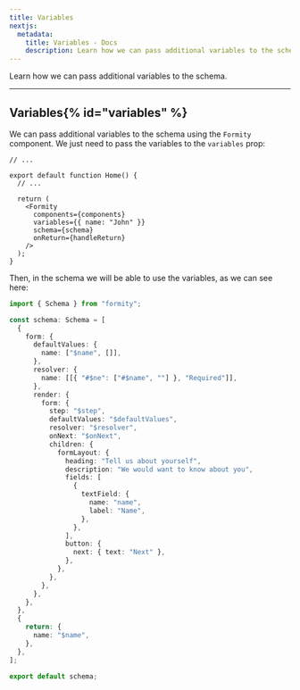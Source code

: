 ```yaml
---
title: Variables
nextjs:
  metadata:
    title: Variables - Docs
    description: Learn how we can pass additional variables to the schema.
---
```


Learn how we can pass additional variables to the schema.

---

## Variables{% id="variables" %}

We can pass additional variables to the schema using the `Formity` component. We just need to pass the variables to the `variables` prop:

```tsx
// ...

export default function Home() {
  // ...

  return (
    <Formity
      components={components}
      variables={{ name: "John" }}
      schema={schema}
      onReturn={handleReturn}
    />
  );
}
```

Then, in the schema we will be able to use the variables, as we can see here:

```ts
import { Schema } from "formity";

const schema: Schema = [
  {
    form: {
      defaultValues: {
        name: ["$name", []],
      },
      resolver: {
        name: [[{ "#$ne": ["#$name", ""] }, "Required"]],
      },
      render: {
        form: {
          step: "$step",
          defaultValues: "$defaultValues",
          resolver: "$resolver",
          onNext: "$onNext",
          children: {
            formLayout: {
              heading: "Tell us about yourself",
              description: "We would want to know about you",
              fields: [
                {
                  textField: {
                    name: "name",
                    label: "Name",
                  },
                },
              ],
              button: {
                next: { text: "Next" },
              },
            },
          },
        },
      },
    },
  },
  {
    return: {
      name: "$name",
    },
  },
];

export default schema;
```

